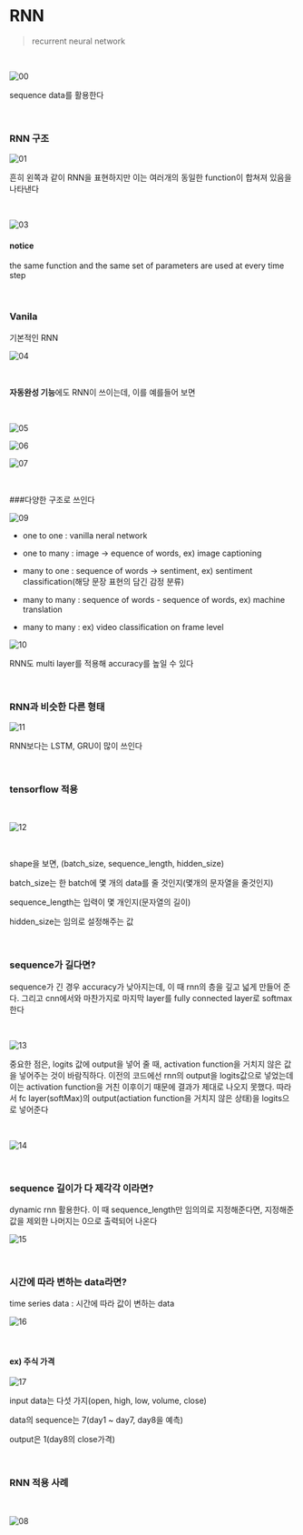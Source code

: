 # RNN

> recurrent neural network

</br>

![00](./00.jpg)



sequence data를 활용한다

</br>

### RNN 구조



![01](./01.jpg)



흔히 왼쪽과 같이 RNN을 표현하지만 이는 여러개의 동일한 function이 합쳐져 있음을 나타낸다



</br>



![03](./03.jpg)



#### notice

the same function and the same set of parameters are used at every time step

</br>

### Vanila

기본적인 RNN

</b>



![04](./04.jpg)



</br>

**자동완성 기능**에도 RNN이 쓰이는데, 이를 예를들어 보면

</br>



![05](./05.jpg)





![06](./06.jpg)





![07](./07.jpg)



</br>

###다양한 구조로 쓰인다



![09](./09.jpg)





* one to one : vanilla neral network



* one to many : image -> equence of words, ex) image captioning



* many to one :  sequence of words -> sentiment, ex) sentiment classification(해당 문장 표현의 담긴 감정 분류)



* many to many : sequence of words - sequence of words, ex) machine translation



* many to many : ex) video classification on frame level





![10](./10.jpg)





RNN도 multi layer를 적용해 accuracy를 높일 수 있다

</br>



### RNN과 비슷한 다른 형태



![11](./11.jpg)



RNN보다는 LSTM, GRU이 많이 쓰인다

</br>

### tensorflow 적용

</br>

![12](./12.jpg)



</br>

shape을 보면, (batch_size, sequence_length, hidden_size)

batch_size는 한 batch에 몇 개의 data를 줄 것인지(몇개의 문자열을 줄것인지)

sequence_length는 입력이 몇 개인지(문자열의 길이)

hidden_size는 임의로 설정해주는 값

</br>

### sequence가 길다면?



sequence가 긴 경우 accuracy가 낮아지는데, 이 때 rnn의 층을 깊고 넓게 만들어 준다. 그리고 cnn에서와 마찬가지로 마지막 layer를 fully connected layer로 softmax 한다

</br>

![13](./13.jpg)



중요한 점은, logits 값에 output을 넣어 줄 때, activation function을 거치지 않은 값을 넣어주는 것이 바람직하다. 이전의 코드에선 rnn의 output을 logits값으로 넣었는데 이는 activation function을 거친 이후이기 때문에 결과가 제대로 나오지 못했다. 따라서 fc layer(softMax)의 output(actiation function을 거치지 않은 상태)을 logits으로 넣어준다

</br>

![14](./14.jpg)



</br>

### sequence 길이가 다 제각각 이라면?



dynamic rnn 활용한다. 이 때 sequence_length만 임의의로 지정해준다면, 지정해준 값을 제외한 나머지는 0으로 출력되어 나온다



![15](./15.jpg)



</br>



### 시간에 따라 변하는 data라면?



time series data : 시간에 따라 값이 변하는 data



![16](./16.jpg)



</br>

#### ex) 주식 가격



![17](./17.jpg)



input data는 다섯 가지(open, high, low, volume, close)

data의 sequence는 7(day1 ~ day7, day8을 예측)

output은 1(day8의 close가격)

</br>

### RNN 적용 사례

</br>

![08](/Users/PJS/Desktop/github/deepLearning/rnn/08.jpg)




